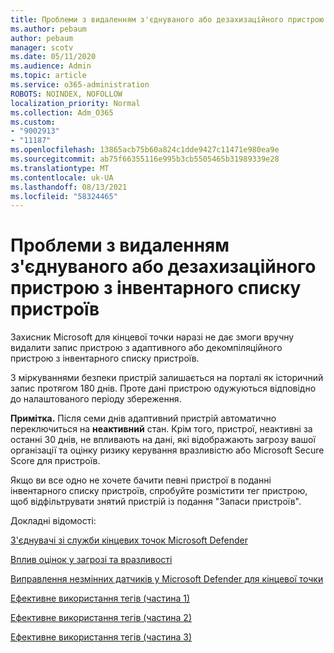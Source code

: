 ```yaml
---
title: Проблеми з видаленням з'єднуваного або дезахизаційного пристрою з інвентарного списку пристроїв
ms.author: pebaum
author: pebaum
manager: scotv
ms.date: 05/11/2020
ms.audience: Admin
ms.topic: article
ms.service: o365-administration
ROBOTS: NOINDEX, NOFOLLOW
localization_priority: Normal
ms.collection: Adm_O365
ms.custom:
- "9002913"
- "11187"
ms.openlocfilehash: 13865acb75b60a824c1dde9427c11471e980ea9e
ms.sourcegitcommit: ab75f66355116e995b3cb5505465b31989339e28
ms.translationtype: MT
ms.contentlocale: uk-UA
ms.lasthandoff: 08/13/2021
ms.locfileid: "58324465"
---
```

# <a name="issues-with-removing-an-offboarded-or-decommissioned-device-from-the-device-inventory"></a>Проблеми з видаленням з'єднуваного або дезахизаційного пристрою з інвентарного списку пристроїв

Захисник Microsoft для кінцевої точки наразі не дає змоги вручну видалити запис пристрою з адаптивного або декомпіляційного пристрою з інвентарного списку пристроїв.

З міркуваннями безпеки пристрій залишається на порталі як історичний запис протягом 180 днів. Проте дані пристрою одужуються відповідно до налаштованого періоду збереження.

**Примітка.** Після семи днів адаптивний пристрій автоматично переключиться на **неактивний** стан. Крім того, пристрої, неактивні за останні 30 днів, не впливають на дані, які відображають загрозу вашої організації та оцінку ризику керування вразливістю або Microsoft Secure Score для пристроїв.
 
Якщо ви все одно не хочете бачити певні пристрої в поданні інвентарного списку пристроїв, спробуйте розмістити тег пристрою, щоб відфільтрувати знятий пристрій із подання "Запаси пристроїв".

Докладні відомості:

[З'єднувачі зі служби кінцевих точок Microsoft Defender](https://docs.microsoft.com/microsoft-365/security/defender-endpoint/offboard-machines.md)

[Вплив оцінок у загрозі та вразливості](https://docs.microsoft.com/microsoft-365/security/defender-endpoint/tvm-exposure-score.md)

[Виправлення незмінних датчиків у Microsoft Defender для кінцевої точки](https://docs.microsoft.com/microsoft-365/security/defender-endpoint/fix-unhealthy-sensors#inactive-devices.md)

[Ефективне використання тегів (частина 1)](https://techcommunity.microsoft.com/t5/microsoft-defender-for-endpoint/how-to-use-tagging-effectively-part-1/ba-p/1964058)

[Ефективне використання тегів (частина 2)](https://techcommunity.microsoft.com/t5/microsoft-defender-for-endpoint/how-to-use-tagging-effectively-part-2/ba-p/1962008)

[Ефективне використання тегів (частина 3)](https://techcommunity.microsoft.com/t5/microsoft-defender-for-endpoint/how-to-use-tagging-effectively-part-3/ba-p/1964073)




